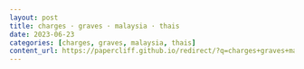 ```yaml
---
layout: post
title: charges · graves · malaysia · thais
date: 2023-06-23
categories: [charges, graves, malaysia, thais]
content_url: https://papercliff.github.io/redirect/?q=charges+graves+malaysia+thais&tbs=cdr:1,cd_min:6/22/2023,cd_max:6/24/2023
---
```

